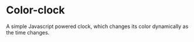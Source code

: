 # Color-clock
A simple Javascript powered clock, which changes its color dynamically as the time changes.
